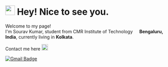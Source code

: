 <h1><img src="https://emojis.slackmojis.com/emojis/images/1531849430/4246/blob-sunglasses.gif?1531849430" width="30"/> Hey! Nice to see you.</h1>


<p>Welcome to my page! </br> I'm Sourav Kumar, student from CMR Institute of Technology <img src="https://image.flaticon.com/icons/png/512/3909/3909444.png" width="13"/> <b>    Bengaluru, India</b>, currently living in <b>Kolkata</b>. </p>
<p>Contact me here <img src="https://emojis.slackmojis.com/emojis/images/1624057415/45498/ddr_down.gif?1624057415" width="20"/>
  
 [![Gmail Badge](https://img.shields.io/badge/-souravkumar7346@gmail.com-c14438?style=flat-square&logo=Gmail&logoColor=white&link=mailto:souravkumar7346@gmail.com)](mailto:souravkumar7346@gmail.com)</p>
